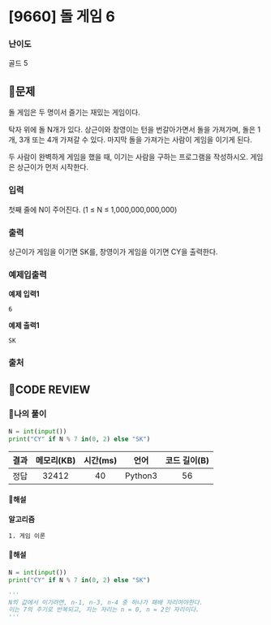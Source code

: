 # [9660] 돌 게임 6

### **난이도**
골드 5
## **📝문제**
돌 게임은 두 명이서 즐기는 재밌는 게임이다.

탁자 위에 돌 N개가 있다. 상근이와 창영이는 턴을 번갈아가면서 돌을 가져가며, 돌은 1개, 3개 또는 4개 가져갈 수 있다. 마지막 돌을 가져가는 사람이 게임을 이기게 된다.

두 사람이 완벽하게 게임을 했을 때, 이기는 사람을 구하는 프로그램을 작성하시오. 게임은 상근이가 먼저 시작한다.
### **입력**
첫째 줄에 N이 주어진다. (1 ≤ N ≤ 1,000,000,000,000)
### **출력**
상근이가 게임을 이기면 SK를, 창영이가 게임을 이기면 CY을 출력한다.
### **예제입출력**

**예제 입력1**

```
6
```

**예제 출력1**

```
SK
```

### **출처**

## **🧐CODE REVIEW**

### **🧾나의 풀이**

```python
N = int(input())
print("CY" if N % 7 in(0, 2) else "SK")
```

결과	| 메모리(KB) |	시간(ms) |	언어 |	코드 길이(B)
:----:|:-----:|:-----:|:-----:|:--------:
정답|32412|40|Python3|56
#### **📝해설**

**알고리즘**
```
1. 게임 이론
```

#### **📝해설**

```python
N = int(input())
print("CY" if N % 7 in(0, 2) else "SK")

'''
N의 값에서 이기려면, n-1, n-3, n-4 중 하나가 패배 자리여야한다.
이는 7의 주기로 반복되고, 지는 자리는 n = 0, n = 2인 자리이다.
'''
```